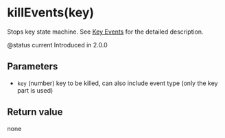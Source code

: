 # killEvents(key)

Stops key state machine. See [Key Events](https://github.com/EdgeTX/lua-reference-guide/tree/fe42fe461fcccd828fba5d218da01336e4f7b0cd/lua\_api\_reference/key\_events.md) for the detailed description.

@status current Introduced in 2.0.0

## Parameters

* `key` (number) key to be killed, can also include event type (only the key part is used)

## Return value

none
